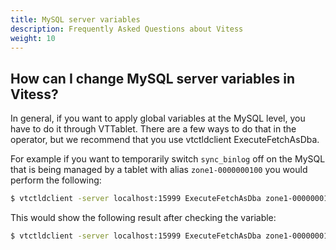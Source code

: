 ```yaml
---
title: MySQL server variables
description: Frequently Asked Questions about Vitess
weight: 10
---
```


## How can I change MySQL server variables in Vitess?

In general, if you want to apply global variables at the MySQL level, you have to do it through VTTablet. There are a few ways to do that in the operator, but we recommend that you use vtctldclient ExecuteFetchAsDba.

For example if you want to temporarily switch `sync_binlog` off on the MySQL that is being managed by a tablet with alias `zone1-0000000100` you would perform the following:

```sh
$ vtctldclient -server localhost:15999 ExecuteFetchAsDba zone1-0000000100 "set global sync_binlog=0"
```

This would show the following result after checking the variable:

```sh
$ vtctldclient -server localhost:15999 ExecuteFetchAsDba zone1-0000000100 "show variables like 'sync_binlog'"+---------------+-------+| Variable_name | Value |+---------------+-------+| sync_binlog   |     0 |+---------------+-------+
```
